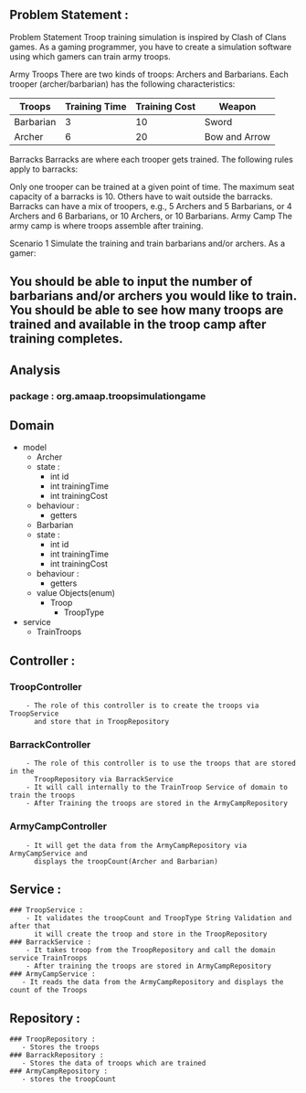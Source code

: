 ## Problem Statement :
Problem Statement
Troop training simulation is inspired by Clash of Clans games. As a gaming programmer, you have to create a simulation software using which gamers can train army troops.

Army Troops
There are two kinds of troops: Archers and Barbarians. Each trooper (archer/barbarian) has the following characteristics:

|Troops | Training Time| Training Cost|Weapon|
-------|-------|----------|---|
|Barbarian| 3 |10 |Sword|
|Archer | 6|20 |Bow and Arrow|

Barracks
Barracks are where each trooper gets trained. The following rules apply to barracks:

Only one trooper can be trained at a given point of time.
The maximum seat capacity of a barracks is 10.
Others have to wait outside the barracks.
Barracks can have a mix of troopers, e.g., 5 Archers and 5 Barbarians, or 4 Archers and 6 Barbarians, or 10 Archers, or 10 Barbarians.
Army Camp
The army camp is where troops assemble after training.

Scenario 1
Simulate the training and train barbarians and/or archers. As a gamer:

You should be able to input the number of barbarians and/or archers you would like to train.
You should be able to see how many troops are trained and available in the troop camp after training completes.
-----------------------
## Analysis
### package : org.amaap.troopsimulationgame
 ## Domain
   - model
     - Archer
      - state :
         - int id
         - int trainingTime
         - int trainingCost
      - behaviour :
         - getters
     - Barbarian
      - state :
         - int id
         - int trainingTime
         - int trainingCost
      - behaviour :
         - getters
     - value Objects(enum)
       - Troop
         - TroopType
   - service
     - TrainTroops

 ## Controller :
   ### TroopController
        - The role of this controller is to create the troops via TroopService
          and store that in TroopRepository
   ### BarrackController
        - The role of this controller is to use the troops that are stored in the
          TroopRepository via BarrackService
        - It will call internally to the TrainTroop Service of domain to train the troops
        - After Training the troops are stored in the ArmyCampRepository
   ### ArmyCampController
        - It will get the data from the ArmyCampRepository via ArmyCampService and
          displays the troopCount(Archer and Barbarian)

 ## Service  :
    ### TroopService :
        - It validates the troopCount and TroopType String Validation and after that
          it will create the troop and store in the TroopRepository
    ### BarrackService :
        - It takes troop from the TroopRepository and call the domain service TrainTroops
        - After training the troops are stored in ArmyCampRepository
    ### ArmyCampService :
       - It reads the data from the ArmyCampRepository and displays the count of the Troops

 ## Repository :
    ### TroopRepository :
       - Stores the troops
    ### BarrackRepository :
       - Stores the data of troops which are trained
    ### ArmyCampRepository :
       - stores the troopCount

